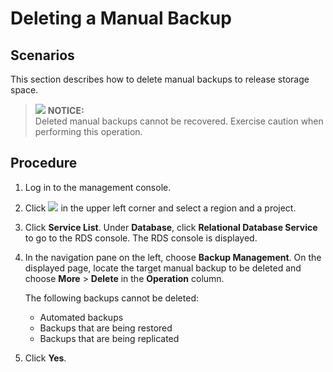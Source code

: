 # Deleting a Manual Backup<a name="en-us_topic_sqlserver_0037000198"></a>

## **Scenarios**<a name="en-us_topic_0037000198_section17499198135414"></a>

This section describes how to delete manual backups to release storage space.

>![](/images/icon-notice.gif) **NOTICE:**   
>Deleted manual backups cannot be recovered. Exercise caution when performing this operation.  

## Procedure<a name="en-us_topic_0037000198_s84d6bef8cb664c9480d4c8fbec48744f"></a>

1.  Log in to the management console.
2.  Click  ![](figures/region.png)  in the upper left corner and select a region and a project.
3.  Click  **Service List**. Under  **Database**, click  **Relational Database Service**  to go to the RDS console. The RDS console is displayed.
4.  In the navigation pane on the left, choose  **Backup Management**. On the displayed page, locate the target manual backup to be deleted and choose  **More**  \>  **Delete**  in the  **Operation**  column.

    The following backups cannot be deleted:

    -   Automated backups
    -   Backups that are being restored
    -   Backups that are being replicated

5.  Click  **Yes**.

